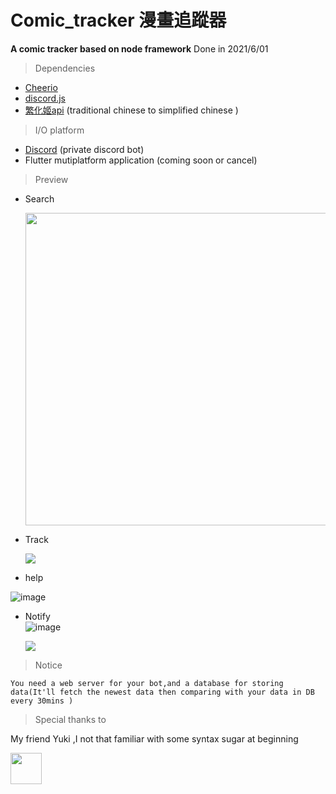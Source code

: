 # Comic_tracker 漫畫追蹤器 
__A comic tracker based on node framework__ Done in 2021/6/01

> Dependencies </br>
 * [Cheerio](https://cheerio.js.org/)</br>
 * [ discord.js](https://discord.js.org/#/) </br>
 * [繁化姬api](https://docs.zhconvert.org/) (traditional chinese to simplified chinese )

> I/O platform</br>
* [ Discord](https://discord.com/) (private discord bot)
* Flutter mutiplatform application  (coming soon or cancel)</br>


> Preview

* Search </br>
  
  <img height="500" src="https://cdn.discordapp.com/attachments/843145395005292574/951906985232719932/unknown.png">
* Track </br>
  
  <img src="https://media.discordapp.net/attachments/843145395005292574/951907208952684544/unknown.png">
* help </br>

![image](https://user-images.githubusercontent.com/72063585/158069479-a8f189c7-f62c-4779-aec8-ef8b00e670e8.png)


* Notify </br>
  ![image](https://user-images.githubusercontent.com/72063585/157930864-30ba11b8-46d7-40eb-8cc4-9a9ecf0faa0f.png)

  <img src="https://media.discordapp.net/attachments/843145395005292574/951907245938057336/unknown.png">
  
 > Notice <br>
  
    You need a web server for your bot,and a database for storing data(It'll fetch the newest data then comparing with your data in DB every 30mins )
    

> Special thanks to </br>


 My friend Yuki ,I not that familiar with some syntax sugar at beginning</br>


<img height="50" src="https://licensebuttons.net/l/by-nc-sa/3.0/tw/88x31.png">


